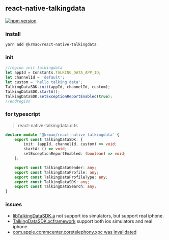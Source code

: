 ## react-native-talkingdata

[![npm version](https://badge.fury.io/js/@krmao%2Freact-native-talkingdata.svg)](https://badge.fury.io/js/@krmao%2Freact-native-talkingdata)

### install

```shell
yarn add @krmao/react-native-talkingdata
```

### init

```typescript
//region init talkingdata
let appId = Constants.TALKING_DATA_APP_ID;
let channelId = 'default';
let custom = 'hello talking data';
TalkingDataSDK.init(appId, channelId, custom);
TalkingDataSDK.startA();
TalkingDataSDK.setExceptionReportEnabled(true);
//endregion
```

### for typescript

> react-native-talkingdata.d.ts

```ts
declare module '@krmao/react-native-talkingdata' {
    export const TalkingDataSDK: {
        init: (appId, channelId, custom) => void;
        startA: () => void;
        setExceptionReportEnabled: (boolean) => void;
    };

    export const TalkingDataGender: any;
    export const TalkingDataProfile: any;
    export const TalkingDataProfileType: any;
    export const TalkingDataSDK: any;
    export const TalkingDataSearch: any;
}
```

### issues

- [libTalkingDataSDK.a](ios%2FlibTalkingDataSDK.a) not support ios simulators, but support real iphone.
- [TalkingDataSDK.xcframework](ios%2FTalkingDataSDK.xcframework) support both ios simulators and real iphone.
- [com.apple.commcenter.coretelephony.xpc was invalidated](https://stackoverflow.com/a/54692253/4348530)

